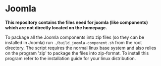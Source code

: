 Joomla
======
**This repository contains the files need for joomla (like components) which are not directly located on the homepage.**

To package all the Joomla components into zip files (so they can be installed in Joomla) run `./build_joomla-component.sh` from the root directory.
The script requires the normal linux base system and also relies on the program 'zip' to package the files into zip-format.
To install this program refer to the installation guide for your linux distribution.
